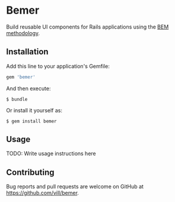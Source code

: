 # Bemer

Build reusable UI components for Rails applications using the [BEM methodology](https://en.bem.info/methodology/).

## Installation

Add this line to your application's Gemfile:

```ruby
gem 'bemer'
```

And then execute:

    $ bundle

Or install it yourself as:

    $ gem install bemer

## Usage

TODO: Write usage instructions here

## Contributing

Bug reports and pull requests are welcome on GitHub at https://github.com/vill/bemer.
